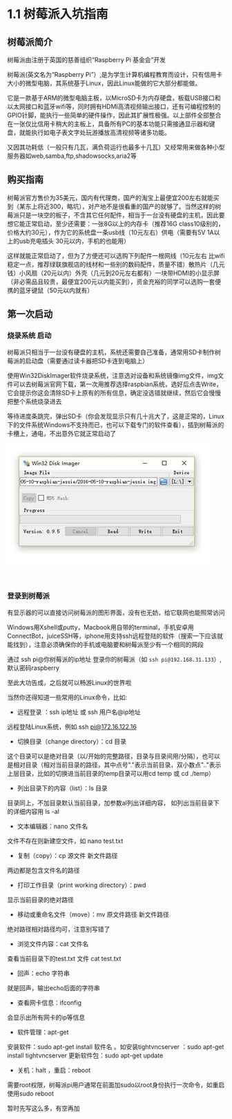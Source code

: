 # 1.1 树莓派入坑指南

## 树莓派简介

树莓派由注册于英国的慈善组织“Raspberry Pi 基金会”开发

树莓派(英文名为“Raspberry Pi”）,是为学生计算机编程教育而设计，只有信用卡大小的微型电脑，其系统基于Linux，因此Linux能做的它大部分都能做。 

它是一款基于ARM的微型电脑主板，以MicroSD卡为内存硬盘，板载USB接口和以太网接口和蓝牙wifi等，同时拥有HDMI高清视频输出接口，还有可编程控制的GPIO针脚，能执行一些简单的硬件操作，因此其扩展性极强。以上部件全部整合在一张仅比信用卡稍大的主板上，具备所有PC的基本功能只需接通显示器和键盘，就能执行如电子表文字处玩游播放高清视频等诸多功能。

又因其功耗低（一般只有几瓦，满负荷运行也最多十几瓦）又经常用来做各种小型服务器如web,samba,ftp,shadowsocks,aria2等


## 购买指南

树莓派官方售价为35美元，国内有代理商，国产的淘宝上最便宜200左右就能买到（某东上将近300，略坑），对产地不是很看重的国产的就够了。当然这样的树莓派只是一块空的板子，不含其它任何配件，相当于一台没有硬盘的主机，因此要想它能正常启动，至少还需要：一张8G以上的内存卡（推荐16G class10级别的，价格大约30元），作为它的系统盘一条usb线（10元左右）供电（需要有5V 1A以上的usb充电插头 30元以内，手机的也能用）

这样就能正常启动了，但为了方便还可以选购下列配件一根网线（10元左右 比wifi稳定一点，推荐绿联旗舰店的线材和一些别的数码配件，质量不错）散热片（几元钱）小风扇（20元以内）外壳（几元到20元左右都有）一块带HDMI的小显示屏（非必需品且较贵，最便宜200元以内能买到），资金充裕的同学可以选购一套便携的蓝牙键鼠（50元以内就有）

## 第一次启动


### 烧录系统 启动

树莓派只相当于​一台没有硬盘的主机，系统还需要自己准备，通常用SD卡制作树莓派的启动盘（需要通过读卡器把SD卡连到电脑上）

使用​Win32DiskImager软件烧录系统，注意选对设备和系统镜像img文件，img文件可以去树莓派官网下载，第一次用推荐选择raspbian系统，选好后点击Write，它会提示你这会清除SD卡上原有的所有信息，确定没选错就继续，然后它会慢慢把整个系统烧录进去

等待进度条跳完，弹出SD卡（你会发现显示只有几十兆大了，这是正常的，Linux下的文件系统Windows不支持而已，也可以下载专门的软件查看），插到树莓派的卡槽上，通电，不出意外它就正常启动了

![Win32DiskImager软件烧录系统](img/1.1-1.jpg "Win32DiskImager软件烧录系统")

​
### 登录到树莓派

有显示器的可以直接访问树莓派的图形界面，没有也无妨，给它联网也能照常访问

Windows用Xshell或putty，Macbook​​用自带的terminal，手机安卓用ConnectBot，juiceSSH等，iphone用支持ssh远程登陆的软件（搜索一下应该就能找到），注意必须确保你的手机或电脑要和树莓派至少有一个相同的网段

通过 ssh pi@你树莓派的ip地址  登录你的树莓派​（如 `ssh pi@192.168.31.133`）,默认密码raspberry

至此大功告成，之后就可以畅游Linux的世界啦​

当然你还得​知道一些常用的Linux命令，比如:

* 远程登录 ：ssh​  ip地址 或 ssh 用户名@ip地址

远程登陆Linux系统，例如 ssh pi@172.16.122.16 

* 切换目录（change directory）：cd  目录​

这个目录​可以是绝对目录（以/开始的完整路径，目录与目录间用/分隔），也可以是相对目录（相对当前目录的路径，其中点号"."表示当前目录，双小数点".."表示上层目录，比如的切换进当前目录的temp目录可以用cd temp 或 cd ./temp）

* 列出目录下的内容（list）：ls  目录

目录同上，不加目录默认当前目录，加参数al列出详细内容， 如列出当前目录下的详细内容用 ls -al

* 文本编辑器：nano 文件名

文件不存在则新建空文件，如 nano test.txt

* 复制（copy）：cp 源文件 新文件路径

两边都是包含文件名的路径​

* 打印工作目录（print working directory）：pwd

显示当前目录​的绝对路径

* 移动或重命名文件（move）：mv   原文件路径   新文件路径

绝对路径相对路径均可，注意别写错了​

* 浏览文件内容：cat 文件名​

查看当前目录下的test.txt 文件  cat test.txt​

* 回声：echo​ 字符串

就是回声​，输出echo后面的字符串

* 查看网卡信息：ifconfig​

会显示出所有网卡的ip等信息

* 软件管理：apt-get

安装软件：sudo apt-get install 软件名 。如安装tightvncserver ​：sudo apt-get install tightvncserver 
更新软件包：sudo apt-get update​

*  关机：halt ，重启：reboot

需要root权限，树莓派pi用户通常在前面加sudo以root身份执行一次命令​，如重启使用sudo reboot

​暂时先写这么多，有空再加